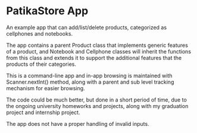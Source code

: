 # PatikaStore App

An example app that can add/list/delete products, categorized as cellphones and notebooks. 

The app contains a parent Product class that implements generic features of a product, and Notebook and Cellphone classes will inherit the functions from this class and extends it to support the additional features that the products of their categories.

This is a command-line app and in-app browsing is maintained with Scanner.nextInt() method, along with a parent and sub level tracking mechanism for easier browsing.

The code could be much better, but done in a short period of time, due to the ongoing university homeworks and projects, along with my graduation project and internship project.

The app does not have a proper handling of invalid inputs. 
